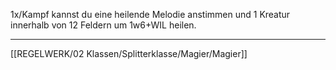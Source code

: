 1x/Kampf kannst du eine heilende Melodie anstimmen und 1 Kreatur innerhalb von 12 Feldern um 1w6+WIL heilen.  

---
[[REGELWERK/02 Klassen/Splitterklasse/Magier/Magier]]